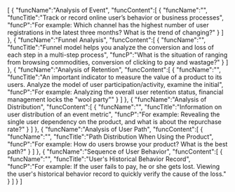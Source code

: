 [
	{
		"funcName":"Analysis of Event",
		"funcContent":[
			{
				"funcName":"",
				"funcTitle":"Track or record online user’s behavior or business processes",
				"funcP":"For example: Which channel has the highest number of user registrations in the latest three months? What is the trend of changing?"
			}
		]
	},
	{
		"funcName":"Funnel Analysis",
		"funcContent":[
			{
				"funcName":"",
				"funcTitle":"Funnel model helps you analyze the conversion and loss of each step in a multi-step process",
				"funcP":"What is the situation of ranging from browsing commodities, conversion of clicking to pay and wastage?"
			}
		]
	},
	{
		"funcName":"Analysis of Retention",
		"funcContent":[
			{
				"funcName":"",
				"funcTitle":"An important indicator to measure the value of a product to its users. Analyze the model of user participation/activity, examine the initial",
				"funcP":"For example: Analyzing the overall user retention status, financial management locks the \"wool party\""
			}
		]
	},
	{
		"funcName":"Analysis of Distribution",
		"funcContent":[
			{
				"funcName":"",
				"funcTitle":"Information on user distribution of an event metric",
				"funcP":"For example: Revealing the single user dependency on the product, and what is about the repurchase rate?"
			}
		]
	},
	{
		"funcName":"Analysis of User Path",
		"funcContent":[
			{
				"funcName":"",
				"funcTitle":"Path Distribution When Using the Product",
				"funcP":"For example: How do users browse your product? What is the best path?"
			}
		]
	},
	{
		"funcName":"Sequence of User Behavior",
		"funcContent":[
			{
				"funcName":"",
				"funcTitle":"User's Historical Behavior Record",
				"funcP":"For example: If the user fails to pay, he or she gets lost. Viewing the user's historical behavior record to quickly verify the cause of the loss."
			}
		]
	}
]